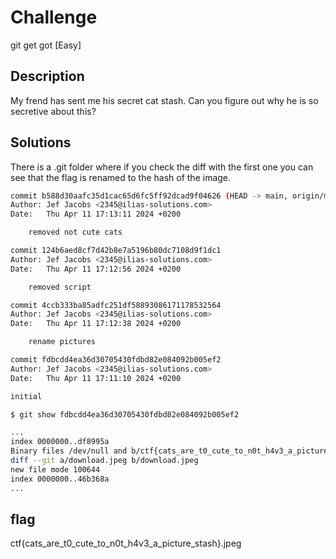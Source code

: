 # Challenge

git get got [Easy]

## Description

My frend has sent me his secret cat stash. Can you figure out why he is so secretive about this?

## Solutions
There is a .git folder where if you check the diff with the first one you can see that the flag is renamed to the hash of the image.

```bash
commit b588d30aafc35d1cac65d6fc5ff92dcad9f04626 (HEAD -> main, origin/main)
Author: Jef Jacobs <2345@ilias-solutions.com>
Date:   Thu Apr 11 17:13:11 2024 +0200

    removed not cute cats

commit 124b6aed8cf7d42b8e7a5196b80dc7108d9f1dc1
Author: Jef Jacobs <2345@ilias-solutions.com>
Date:   Thu Apr 11 17:12:56 2024 +0200

    removed script

commit 4ccb333ba85adfc251df58893086171178532564
Author: Jef Jacobs <2345@ilias-solutions.com>
Date:   Thu Apr 11 17:12:38 2024 +0200

    rename pictures

commit fdbcdd4ea36d30705430fdbd82e084092b005ef2
Author: Jef Jacobs <2345@ilias-solutions.com>
Date:   Thu Apr 11 17:11:10 2024 +0200

initial

$ git show fdbcdd4ea36d30705430fdbd82e084092b005ef2

...
index 0000000..df8995a
Binary files /dev/null and b/ctf{cats_are_t0_cute_to_n0t_h4v3_a_picture_stash}.jpeg differ
diff --git a/download.jpeg b/download.jpeg
new file mode 100644
index 0000000..46b368a
...
```

## flag 
ctf{cats_are_t0_cute_to_n0t_h4v3_a_picture_stash}.jpeg
